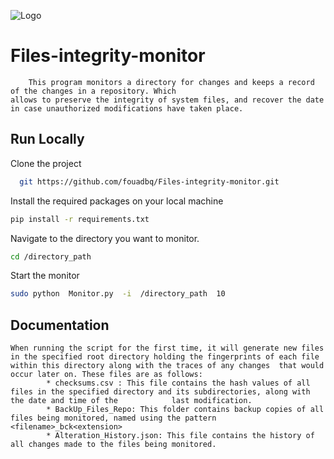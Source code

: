 ![Logo](https://user-images.githubusercontent.com/120426068/222900572-80ed8c60-7fdc-4f0c-a8d6-b733f61813b1.png)


# Files-integrity-monitor


        This program monitors a directory for changes and keeps a record of the changes in a repository. Which
    allows to preserve the integrity of system files, and recover the date in case unauthorized modifications have taken place.




## Run Locally

Clone the project

```bash
  git https://github.com/fouadbq/Files-integrity-monitor.git
```

Install the required packages on your local machine

```bash
pip install -r requirements.txt
```

 Navigate to the directory you want to monitor.


```bash
cd /directory_path
```

Start the monitor

```bash
sudo python  Monitor.py  -i  /directory_path  10
```


## Documentation

    When running the script for the first time, it will generate new files in the specified root directory holding the fingerprints of each file within this directory along with the traces of any changes  that would occur later on. These files are as follows:
            * checksums.csv : This file contains the hash values of all files in the specified directory and its subdirectories, along with the date and time of the            last modification.
            * BackUp_Files_Repo: This folder contains backup copies of all files being monitored, named using the pattern <filename>_bck<extension>
            * Alteration_History.json: This file contains the history of all changes made to the files being monitored.
